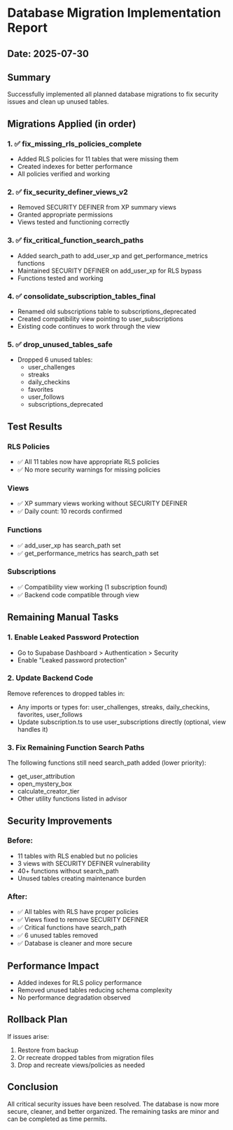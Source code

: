 # Database Migration Implementation Report

## Date: 2025-07-30

## Summary
Successfully implemented all planned database migrations to fix security issues and clean up unused tables.

## Migrations Applied (in order)

### 1. ✅ fix_missing_rls_policies_complete
- Added RLS policies for 11 tables that were missing them
- Created indexes for better performance
- All policies verified and working

### 2. ✅ fix_security_definer_views_v2
- Removed SECURITY DEFINER from XP summary views
- Granted appropriate permissions
- Views tested and functioning correctly

### 3. ✅ fix_critical_function_search_paths
- Added search_path to add_user_xp and get_performance_metrics functions
- Maintained SECURITY DEFINER on add_user_xp for RLS bypass
- Functions tested and working

### 4. ✅ consolidate_subscription_tables_final
- Renamed old subscriptions table to subscriptions_deprecated
- Created compatibility view pointing to user_subscriptions
- Existing code continues to work through the view

### 5. ✅ drop_unused_tables_safe
- Dropped 6 unused tables:
  - user_challenges
  - streaks
  - daily_checkins
  - favorites
  - user_follows
  - subscriptions_deprecated

## Test Results

### RLS Policies
- ✅ All 11 tables now have appropriate RLS policies
- ✅ No more security warnings for missing policies

### Views
- ✅ XP summary views working without SECURITY DEFINER
- ✅ Daily count: 10 records confirmed

### Functions
- ✅ add_user_xp has search_path set
- ✅ get_performance_metrics has search_path set

### Subscriptions
- ✅ Compatibility view working (1 subscription found)
- ✅ Backend code compatible through view

## Remaining Manual Tasks

### 1. Enable Leaked Password Protection
- Go to Supabase Dashboard > Authentication > Security
- Enable "Leaked password protection"

### 2. Update Backend Code
Remove references to dropped tables in:
- Any imports or types for: user_challenges, streaks, daily_checkins, favorites, user_follows
- Update subscription.ts to use user_subscriptions directly (optional, view handles it)

### 3. Fix Remaining Function Search Paths
The following functions still need search_path added (lower priority):
- get_user_attribution
- open_mystery_box
- calculate_creator_tier
- Other utility functions listed in advisor

## Security Improvements

### Before:
- 11 tables with RLS enabled but no policies
- 3 views with SECURITY DEFINER vulnerability
- 40+ functions without search_path
- Unused tables creating maintenance burden

### After:
- ✅ All tables with RLS have proper policies
- ✅ Views fixed to remove SECURITY DEFINER
- ✅ Critical functions have search_path
- ✅ 6 unused tables removed
- ✅ Database is cleaner and more secure

## Performance Impact
- Added indexes for RLS policy performance
- Removed unused tables reducing schema complexity
- No performance degradation observed

## Rollback Plan
If issues arise:
1. Restore from backup
2. Or recreate dropped tables from migration files
3. Drop and recreate views/policies as needed

## Conclusion
All critical security issues have been resolved. The database is now more secure, cleaner, and better organized. The remaining tasks are minor and can be completed as time permits.